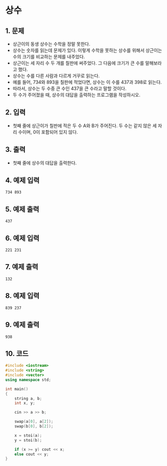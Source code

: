 # 상수

## 1. 문제
- 상근이의 동생 상수는 수학을 정말 못한다.
- 상수는 숫자를 읽는데 문제가 있다. 이렇게 수학을 못하는 상수를 위해서 상근이는 수의 크기를 비교하는 문제를 내주었다. 
- 상근이는 세 자리 수 두 개를 칠판에 써주었다. 그 다음에 크기가 큰 수를 말해보라고 했다.
- 상수는 수를 다른 사람과 다르게 거꾸로 읽는다. 
- 예를 들어, 734와 893을 칠판에 적었다면, 상수는 이 수를 437과 398로 읽는다. 
- 따라서, 상수는 두 수중 큰 수인 437을 큰 수라고 말할 것이다.
- 두 수가 주어졌을 때, 상수의 대답을 출력하는 프로그램을 작성하시오.

## 2. 입력
- 첫째 줄에 상근이가 칠판에 적은 두 수 A와 B가 주어진다. 두 수는 같지 않은 세 자리 수이며, 0이 포함되어 있지 않다.

## 3. 출력
- 첫째 줄에 상수의 대답을 출력한다.

## 4. 예제 입력
```
734 893
```

## 5. 예제 출력
```
437
```

## 6. 예제 입력

```
221 231
```

## 7. 예제 출력

```
132
```

## 8. 예제 입력

```
839 237
```

## 9. 예제 출력

```
938
```

## 10. 코드

```c++
#include <iostream>
#include <string>
#include <vector>
using namespace std;

int main()
{
	string a, b;
	int x, y;

	cin >> a >> b;

	swap(a[0], a[2]);
	swap(b[0], b[2]);

	x = stoi(a);
	y = stoi(b);

	if (x >= y) cout << x;
	else cout << y;
}
```
